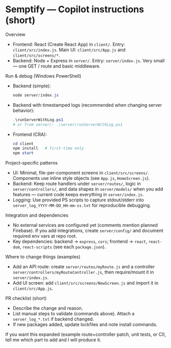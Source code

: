 <!--
Concise guidance for AI coding agents working on SemptifyClean.
Focus: run/debug commands, repository patterns, and where to make low-risk changes.
-->

# Semptify — Copilot instructions (short)

Overview
- Frontend: React (Create React App) in `client/`. Entry: `client/src/index.js`. Main UI: `client/src/App.js` and `client/src/screens/*`.
- Backend: Node + Express in `server/`. Entry: `server/index.js`. Very small — one GET / route and basic middleware.

Run & debug (Windows PowerShell)
- Backend (simple):
  ```powershell
  node server/index.js
  ```
- Backend with timestamped logs (recommended when changing server behavior):
  ```powershell
  .\runServerWithLog.ps1
  # or from server/: .\server\runServerWithLog.ps1
  ```
- Frontend (CRA):
  ```powershell
  cd client
  npm install   # first-time only
  npm start
  ```

Project-specific patterns
- UI: Minimal, file-per-component screens in `client/src/screens/`. Components use inline style objects (see `App.js`, `HomeScreen.js`).
- Backend: Keep route handlers under `server/routes/`, logic in `server/controllers/`, and data shapes in `server/models/` when you add features — current code keeps everything in `server/index.js`.
- Logging: Use provided PS scripts to capture stdout/stderr into `server_log_YYYY-MM-DD_HH-mm-ss.txt` for reproducible debugging.

Integration and dependencies
- No external services are configured yet (comments mention planned Firebase). If you add integrations, create `server/config/` and document required env vars at repo root.
- Key dependencies: backend -> `express`, `cors`; frontend -> `react`, `react-dom`, `react-scripts` (see each `package.json`).

Where to change things (examples)
- Add an API route: create `server/routes/myRoute.js` and a controller `server/controllers/myRouteController.js`, then require/mount it in `server/index.js`.
- Add UI screen: add `client/src/screens/NewScreen.js` and import it in `client/src/App.js`.

PR checklist (short)
- Describe the change and reason.
- List manual steps to validate (commands above). Attach a `server_log_*.txt` if backend changed.
- If new packages added, update lockfiles and note install commands.

If you want this expanded (example route+controller patch, unit tests, or CI), tell me which part to add and I will produce it.
